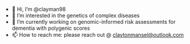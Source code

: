 - 👋 Hi, I’m @clayman98
- 👀 I’m interested in the genetics of complex diseases
- 🌱 I’m currently working on genomic-informed risk assessments for dementia with polygenic scores
- 📫 How to reach me: please reach out @ claytonmansel@outlook.com

<!---
clayman98/clayman98 is a ✨ special ✨ repository because its `README.md` (this file) appears on your GitHub profile.
You can click the Preview link to take a look at your changes.
--->
